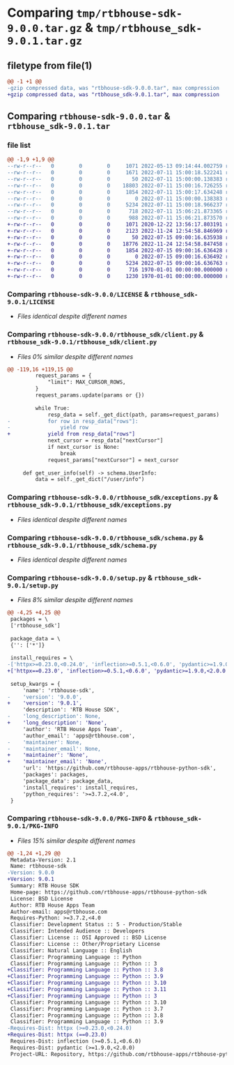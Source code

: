# Comparing `tmp/rtbhouse-sdk-9.0.0.tar.gz` & `tmp/rtbhouse_sdk-9.0.1.tar.gz`

## filetype from file(1)

```diff
@@ -1 +1 @@
-gzip compressed data, was "rtbhouse-sdk-9.0.0.tar", max compression
+gzip compressed data, was "rtbhouse_sdk-9.0.1.tar", max compression
```

## Comparing `rtbhouse-sdk-9.0.0.tar` & `rtbhouse_sdk-9.0.1.tar`

### file list

```diff
@@ -1,9 +1,9 @@
--rw-r--r--   0        0        0     1071 2022-05-13 09:14:44.002759 rtbhouse-sdk-9.0.0/LICENSE
--rw-r--r--   0        0        0     1671 2022-07-11 15:00:18.522241 rtbhouse-sdk-9.0.0/pyproject.toml
--rw-r--r--   0        0        0       50 2022-07-11 15:00:00.138383 rtbhouse-sdk-9.0.0/rtbhouse_sdk/__init__.py
--rw-r--r--   0        0        0    18803 2022-07-11 15:00:16.726255 rtbhouse-sdk-9.0.0/rtbhouse_sdk/client.py
--rw-r--r--   0        0        0     1854 2022-07-11 15:00:17.634248 rtbhouse-sdk-9.0.0/rtbhouse_sdk/exceptions.py
--rw-r--r--   0        0        0        0 2022-07-11 15:00:00.138383 rtbhouse-sdk-9.0.0/rtbhouse_sdk/py.typed
--rw-r--r--   0        0        0     5234 2022-07-11 15:00:18.966237 rtbhouse-sdk-9.0.0/rtbhouse_sdk/schema.py
--rw-r--r--   0        0        0      718 2022-07-11 15:06:21.873365 rtbhouse-sdk-9.0.0/setup.py
--rw-r--r--   0        0        0      988 2022-07-11 15:06:21.873570 rtbhouse-sdk-9.0.0/PKG-INFO
+-rw-r--r--   0        0        0     1071 2020-12-22 13:56:17.803191 rtbhouse_sdk-9.0.1/LICENSE
+-rw-r--r--   0        0        0     2123 2022-11-24 12:54:58.846969 rtbhouse_sdk-9.0.1/pyproject.toml
+-rw-r--r--   0        0        0       50 2022-07-15 09:00:16.635938 rtbhouse_sdk-9.0.1/rtbhouse_sdk/__init__.py
+-rw-r--r--   0        0        0    18776 2022-11-24 12:54:58.847458 rtbhouse_sdk-9.0.1/rtbhouse_sdk/client.py
+-rw-r--r--   0        0        0     1854 2022-07-15 09:00:16.636428 rtbhouse_sdk-9.0.1/rtbhouse_sdk/exceptions.py
+-rw-r--r--   0        0        0        0 2022-07-15 09:00:16.636492 rtbhouse_sdk-9.0.1/rtbhouse_sdk/py.typed
+-rw-r--r--   0        0        0     5234 2022-07-15 09:00:16.636763 rtbhouse_sdk-9.0.1/rtbhouse_sdk/schema.py
+-rw-r--r--   0        0        0      716 1970-01-01 00:00:00.000000 rtbhouse_sdk-9.0.1/setup.py
+-rw-r--r--   0        0        0     1230 1970-01-01 00:00:00.000000 rtbhouse_sdk-9.0.1/PKG-INFO
```

### Comparing `rtbhouse-sdk-9.0.0/LICENSE` & `rtbhouse_sdk-9.0.1/LICENSE`

 * *Files identical despite different names*

### Comparing `rtbhouse-sdk-9.0.0/rtbhouse_sdk/client.py` & `rtbhouse_sdk-9.0.1/rtbhouse_sdk/client.py`

 * *Files 0% similar despite different names*

```diff
@@ -119,16 +119,15 @@
         request_params = {
             "limit": MAX_CURSOR_ROWS,
         }
         request_params.update(params or {})
 
         while True:
             resp_data = self._get_dict(path, params=request_params)
-            for row in resp_data["rows"]:
-                yield row
+            yield from resp_data["rows"]
             next_cursor = resp_data["nextCursor"]
             if next_cursor is None:
                 break
             request_params["nextCursor"] = next_cursor
 
     def get_user_info(self) -> schema.UserInfo:
         data = self._get_dict("/user/info")
```

### Comparing `rtbhouse-sdk-9.0.0/rtbhouse_sdk/exceptions.py` & `rtbhouse_sdk-9.0.1/rtbhouse_sdk/exceptions.py`

 * *Files identical despite different names*

### Comparing `rtbhouse-sdk-9.0.0/rtbhouse_sdk/schema.py` & `rtbhouse_sdk-9.0.1/rtbhouse_sdk/schema.py`

 * *Files identical despite different names*

### Comparing `rtbhouse-sdk-9.0.0/setup.py` & `rtbhouse_sdk-9.0.1/setup.py`

 * *Files 8% similar despite different names*

```diff
@@ -4,25 +4,25 @@
 packages = \
 ['rtbhouse_sdk']
 
 package_data = \
 {'': ['*']}
 
 install_requires = \
-['httpx>=0.23.0,<0.24.0', 'inflection>=0.5.1,<0.6.0', 'pydantic>=1.9.0,<2.0.0']
+['httpx==0.23.0', 'inflection>=0.5.1,<0.6.0', 'pydantic>=1.9.0,<2.0.0']
 
 setup_kwargs = {
     'name': 'rtbhouse-sdk',
-    'version': '9.0.0',
+    'version': '9.0.1',
     'description': 'RTB House SDK',
-    'long_description': None,
+    'long_description': 'None',
     'author': 'RTB House Apps Team',
     'author_email': 'apps@rtbhouse.com',
-    'maintainer': None,
-    'maintainer_email': None,
+    'maintainer': 'None',
+    'maintainer_email': 'None',
     'url': 'https://github.com/rtbhouse-apps/rtbhouse-python-sdk',
     'packages': packages,
     'package_data': package_data,
     'install_requires': install_requires,
     'python_requires': '>=3.7.2,<4.0',
 }
```

### Comparing `rtbhouse-sdk-9.0.0/PKG-INFO` & `rtbhouse_sdk-9.0.1/PKG-INFO`

 * *Files 15% similar despite different names*

```diff
@@ -1,24 +1,29 @@
 Metadata-Version: 2.1
 Name: rtbhouse-sdk
-Version: 9.0.0
+Version: 9.0.1
 Summary: RTB House SDK
 Home-page: https://github.com/rtbhouse-apps/rtbhouse-python-sdk
 License: BSD License
 Author: RTB House Apps Team
 Author-email: apps@rtbhouse.com
 Requires-Python: >=3.7.2,<4.0
 Classifier: Development Status :: 5 - Production/Stable
 Classifier: Intended Audience :: Developers
 Classifier: License :: OSI Approved :: BSD License
 Classifier: License :: Other/Proprietary License
 Classifier: Natural Language :: English
 Classifier: Programming Language :: Python
 Classifier: Programming Language :: Python :: 3
+Classifier: Programming Language :: Python :: 3.8
+Classifier: Programming Language :: Python :: 3.9
+Classifier: Programming Language :: Python :: 3.10
+Classifier: Programming Language :: Python :: 3.11
+Classifier: Programming Language :: Python :: 3
 Classifier: Programming Language :: Python :: 3.10
 Classifier: Programming Language :: Python :: 3.7
 Classifier: Programming Language :: Python :: 3.8
 Classifier: Programming Language :: Python :: 3.9
-Requires-Dist: httpx (>=0.23.0,<0.24.0)
+Requires-Dist: httpx (==0.23.0)
 Requires-Dist: inflection (>=0.5.1,<0.6.0)
 Requires-Dist: pydantic (>=1.9.0,<2.0.0)
 Project-URL: Repository, https://github.com/rtbhouse-apps/rtbhouse-python-sdk
```

